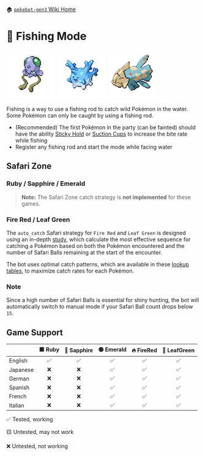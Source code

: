 🏠 [`pokebot-gen3` Wiki Home](../Readme.md)

# 🎣 Fishing Mode

![](../../modules/web/static/sprites/pokemon/shiny/Tentacool.png)
![](../../modules/web/static/sprites/pokemon/shiny/Corsola.png)
![](../../modules/web/static/sprites/pokemon/shiny/Relicanth.png)

Fishing is a way to use a fishing rod to catch wild Pokémon in the water. Some Pokémon can only be caught by using a fishing rod.

- (Recommended) The first Pokémon in the party (can be fainted) should have the ability [Sticky Hold](https://bulbapedia.bulbagarden.net/wiki/Sticky_Hold_(Ability)) or [Suction Cups](https://bulbapedia.bulbagarden.net/wiki/Suction_Cups_(Ability)) to increase the bite rate while fishing
- Register any fishing rod and start the mode while facing water

## Safari Zone

### Ruby / Sapphire / Emerald
> **Note:** The Safari Zone catch strategy is **not implemented** for these games.

### Fire Red / Leaf Green

The `auto_catch` Safari strategy for `Fire Red` and `Leaf Green` is designed using an in-depth
[study](https://www.docdroid.net/Tx5NbeU/safari-zone-research-pdf),
which calculate the most effective sequence for catching a Pokémon based on both the Pokémon encountered and
the number of Safari Balls remaining at the start of the encounter.

The bot uses optimal catch patterns, which are available in these
[lookup tables](https://www.docdroid.net/g3I5Qtl/frlg-lookup-tables-pdf), to maximize catch rates for each Pokémon.

### Note
Since a high number of Safari Balls is essential for shiny hunting, the bot will automatically switch to manual mode
if your Safari Ball count drops below `15`.

## Game Support
|          | 🟥 Ruby | 🔷 Sapphire | 🟢 Emerald | 🔥 FireRed | 🌿 LeafGreen |
|:---------|:-------:|:-----------:|:----------:|:----------:|:------------:|
| English  |    ✅    |      ✅      |     ✅      |     ✅      |      ✅       |
| Japanese |    ❌    |      ❌      |     ✅      |     ✅      |      ✅       |
| German   |    ❌    |      ❌      |     ✅      |     ✅      |      ✅       |
| Spanish  |    ❌    |      ❌      |     ✅      |     ✅      |      ✅       |
| French   |    ❌    |      ❌      |     ✅      |     ✅      |      ✅       |
| Italian  |    ❌    |      ❌      |     ✅      |     ✅      |      ✅       |

✅ Tested, working

🟨 Untested, may not work

❌ Untested, not working